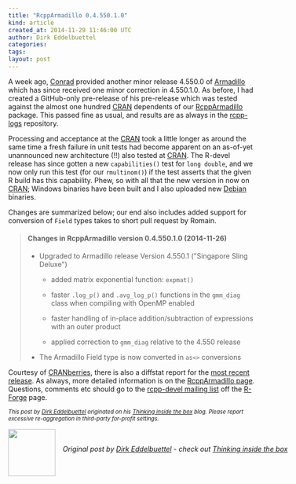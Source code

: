 ```yaml
---
title: "RcppArmadillo 0.4.550.1.0"
kind: article
created_at: 2014-11-29 11:46:00 UTC
author: Dirk Eddelbuettel
categories: 
tags: 
layout: post
---
```

<p>A week ago, <a href="http://conradsanderson.id.au/">Conrad</a> provided another minor release 4.550.0 of <a href="http://arma.sourceforge.net/">Armadillo</a> which has since received one minor correction in 4.550.1.0. As before, I had created a GitHub-only pre-release of his pre-release which was tested against the almost one hundred <a href="http://cran.r-project.org">CRAN</a> dependents of our <a href="http://dirk.eddelbuettel.com/code/rcpp.armadillo.html">RcppArmadillo</a> package. This passed fine as usual, and results are as always in the <a href="https://github.com/RcppCore/rcpp-logs">rcpp-logs</a> repository.</p>
<p>Processing and acceptance at the <a href="http://cran.r-project.org">CRAN</a> took a little longer as around the same time a fresh failure in unit tests had become apparent on an as-of-yet unannounced new architecture (!!) also tested at <a href="http://cran.r-project.org">CRAN</a>. The R-devel release has since gotten a new <code>capabilities()</code> test for <code>long double</code>, and we now only run this test (for our <code>rmultinom()</code>) if the test asserts that the given R build has this capability. Phew, so with all that the new version in now on <a href="http://cran.r-project.org">CRAN</a>; Windows binaries have been built and I also uploaded new <a href="http://www.debian.org">Debian</a> binaries.</p>
<p>Changes are summarized below; our end also includes added support for conversion of <code>Field</code> types takes to short pull request by Romain.</p>
<blockquote>
<h4>
Changes in RcppArmadillo version 0.4.550.1.0 (2014-11-26)
</h4>
  <ul>
    <li>
        <p> 
Upgraded to Armadillo release Version 4.550.1 (&quot;Singapore Sling Deluxe&quot;)
</p>
        <ul>
          <li><p> 
added matrix exponential function: <code>expmat()</code>
</p> </li>
          <li><p> 
faster <code>.log_p()</code> and <code>.avg_log_p()</code> functions in the <code>gmm_diag</code> class when compiling with OpenMP enabled
</p> </li>
          <li><p> 
faster handling of in-place addition/subtraction of expressions with an outer product
</p> </li>
          <li><p> 
applied correction to <code>gmm_diag</code> relative to the 4.550 release
</p> </li>
        </ul>
    </li>
    <li><p> 
The Armadillo Field type is now converted in <code>as&lt;&gt;</code> conversions
</p> </li>
  </ul>
</blockquote>

<p>Courtesy of <a href="http://dirk.eddelbuettel.com/cranberries/">CRANberries</a>, there is also a diffstat report for the <a href="http://dirk.eddelbuettel.com/cranberries/2014/11/28#RcppArmadillo_0.4.550.1.0">most recent release</a>. As always, more detailed information is on the <a href="http://dirk.eddelbuettel.com/code/rcpp.armadillo.html">RcppArmadillo page</a>. Questions, comments etc should go to the <a href="https://lists.r-forge.r-project.org/cgi-bin/mailman/listinfo/rcpp-devel">rcpp-devel mailing list</a> off the <a href="http://r-forge.r-project.org/projects/rcpp/">R-Forge</a> page.</p>
<p style="font-size:80%; font-style:italic;">
This post by <a href="http://dirk.eddelbuettel.com">Dirk Eddelbuettel</a> originated on his <a href="http://dirk.eddelbuettel.com/blog/">Thinking inside the box</a> blog. Please report excessive re-aggregation in third-party for-profit settings.
<p><div class="author">
  <img src="" style="width: 96px; height: 96;">
  <span style="position: absolute; padding: 32px 15px;">
    <i>Original post by <a href="http://twitter.com/">Dirk Eddelbuettel</a> - check out <a href="http://dirk.eddelbuettel.com/blog">Thinking inside the box   </a></i>
  </span>
</div>

